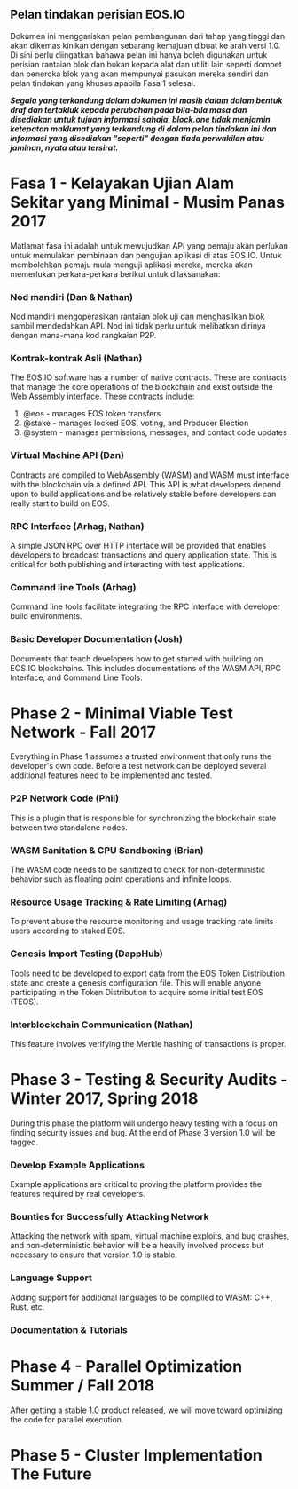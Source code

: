 ## Pelan tindakan perisian EOS.IO

Dokumen ini menggariskan pelan pembangunan dari tahap yang tinggi dan akan dikemas kinikan dengan sebarang kemajuan dibuat ke arah versi 1.0. Di sini perlu diingatkan bahawa pelan ini hanya boleh digunakan untuk perisian rantaian blok dan bukan kepada alat dan utiliti lain seperti dompet dan peneroka blok yang akan mempunyai pasukan mereka sendiri dan pelan tindakan yang khusus apabila Fasa 1 selesai.

***Segala yang terkandung dalam dokumen ini masih dalam dalam bentuk draf dan tertakluk kepada perubahan pada bila-bila masa dan disediakan untuk tujuan informasi sahaja. block.one tidak menjamin ketepatan maklumat yang terkandung di dalam pelan tindakan ini dan informasi yang disediakan "seperti" dengan tiada perwakilan atau jaminan, nyata atau tersirat.***

# Fasa 1 - Kelayakan Ujian Alam Sekitar yang Minimal - Musim Panas 2017

Matlamat fasa ini adalah untuk mewujudkan API yang pemaju akan perlukan untuk memulakan pembinaan dan pengujian aplikasi di atas EOS.IO. Untuk membolehkan pemaju mula menguji aplikasi mereka, mereka akan memerlukan perkara-perkara berikut untuk dilaksanakan:

### Nod mandiri (Dan & Nathan)

Nod mandiri mengoperasikan rantaian blok uji dan menghasilkan blok sambil mendedahkan API. Nod ini tidak perlu untuk melibatkan dirinya dengan mana-mana kod rangkaian P2P.

### Kontrak-kontrak Asli (Nathan)

The EOS.IO software has a number of native contracts. These are contracts that manage the core operations of the blockchain and exist outside the Web Assembly interface. These contracts include:

1. @eos - manages EOS token transfers
2. @stake - manages locked EOS, voting, and Producer Election
3. @system - manages permissions, messages, and contact code updates

### Virtual Machine API (Dan)

Contracts are compiled to WebAssembly (WASM) and WASM must interface with the blockchain via a defined API. This API is what developers depend upon to build applications and be relatively stable before developers can really start to build on EOS.

### RPC Interface (Arhag, Nathan)

A simple JSON RPC over HTTP interface will be provided that enables developers to broadcast transactions and query application state. This is critical for both publishing and interacting with test applications.

### Command line Tools (Arhag)

Command line tools facilitate integrating the RPC interface with developer build environments.

### Basic Developer Documentation (Josh)

Documents that teach developers how to get started with building on EOS.IO blockchains. This includes documentations of the WASM API, RPC Interface, and Command Line Tools.

# Phase 2 - Minimal Viable Test Network - Fall 2017

Everything in Phase 1 assumes a trusted environment that only runs the developer's own code. Before a test network can be deployed several additional features need to be implemented and tested.

### P2P Network Code (Phil)

This is a plugin that is responsible for synchronizing the blockchain state between two standalone nodes.

### WASM Sanitation & CPU Sandboxing (Brian)

The WASM code needs to be sanitized to check for non-deterministic behavior such as floating point operations and infinite loops.

### Resource Usage Tracking & Rate Limiting (Arhag)

To prevent abuse the resource monitoring and usage tracking rate limits users according to staked EOS.

### Genesis Import Testing (DappHub)

Tools need to be developed to export data from the EOS Token Distribution state and create a genesis configuration file. This will enable anyone participating in the Token Distribution to acquire some initial test EOS (TEOS).

### Interblockchain Communication (Nathan)

This feature involves verifying the Merkle hashing of transactions is proper.

# Phase 3 - Testing & Security Audits - Winter 2017, Spring 2018

During this phase the platform will undergo heavy testing with a focus on finding security issues and bug. At the end of Phase 3 version 1.0 will be tagged.

### Develop Example Applications

Example applications are critical to proving the platform provides the features required by real developers.

### Bounties for Successfully Attacking Network

Attacking the network with spam, virtual machine exploits, and bug crashes, and non-deterministic behavior will be a heavily involved process but necessary to ensure that version 1.0 is stable.

### Language Support

Adding support for additional languages to be compiled to WASM: C++, Rust, etc.

### Documentation & Tutorials

# Phase 4 - Parallel Optimization Summer / Fall 2018

After getting a stable 1.0 product released, we will move toward optimizing the code for parallel execution.

# Phase 5 - Cluster Implementation The Future